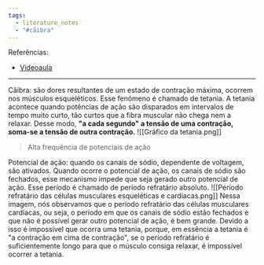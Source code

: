 ```yaml
---
tags:
  - literature_notes
  - "#cãibra"
---
```

Referências:
* [Videoaula](https://youtu.be/iibASf8p7y4?si=pFl0DpXMdOHVexVa)
---
Cãibra: são dores resultantes de um estado de contração máxima, ocorrem nos músculos esqueléticos. Esse fenômeno é chamado de tetania. 
A tetania acontece quando potências de ação são disparados em intervalos de tempo muito curto, tão curtos que a fibra muscular não chega nem a relaxar. Desse modo, **"a cada segundo" a tensão de uma contração, soma-se a tensão de outra contração.** 
![[Gráfico da tetania.png]]
> Alta frequência de potenciais de ação

Potencial de ação: quando os canais de sódio, dependente de voltagem, são ativados. Quando ocorre o potencial de ação, os canais de sódio são fechados, esse mecanismo impede que seja gerado outro potencial de ação. Esse período é chamado de período refratário absoluto. 
![[Período refratário das células musculares esqueléticas e cardíacas.png]]
Nessa imagem, nós observamos que o período refratário das células musculares cardíacas, ou seja, o período em que os canais de sódio estão fechados e que não é possível gerar outro potencial de ação, é bem grande. Devido a isso é impossível que ocorra uma tetania, porque, em essência a tetania é "a contração em cima de contração", se o período refratário é suficientemente longo para que o músculo consiga relaxar, é impossível ocorrer a tetania. 